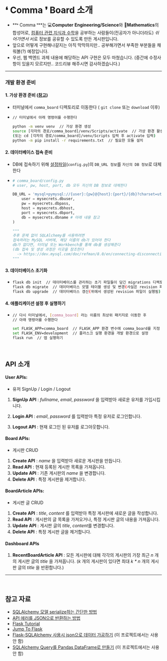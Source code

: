 # ❛ Comma ❜ Board 소개

- **❛ Comma ❜**는 💻**Computer** **Engineering/Science**와 📐**Mathematics**의 합성어로, <u>컴퓨터 관련 지식과 수학</u>을 공부하는 사람들이(전공자가 아니더라도) *쉬어가면서* 서로 정보를 공유할 수 있도록 만든 게시판입니다.
- 앞으로 어떻게 구현해나갈지는 아직 막막하지만.. 공부해가면서 부족한 부분들을 채워볼(?) 예정입니다.
- 우선, 웹 백엔드 과제 내용에 해당하는 API 구현은 모두 마쳤습니다. (중간에 수정사항이 있을지 모르지만.. 코드리뷰 해주시면 감사하겠습니다.)

---

### 개발 환경 준비

#### 1. 가상 환경 준비 ([참고](https://docs.python.org/ko/3/tutorial/venv.html))

- 터미널에서 `comma_board` 디렉토리로 이동한다 ( `git clone` 또는 `download` 이후)

- ```bash
  // 터미널에서 아래 명령어를 수행한다
  
  python -m venv venv  // 가상 환경 생성
  source [각자의 경로/comma_board]/venv/Scripts/activate  // 가상 환경 활성화
  (또는 cd [각자의 경로/comma_board]/venv/Scripts 입력 후 activate 입력)
  python -m pip install -r requirements.txt  // 필요한 모듈 설치
  ```

#### 2. 데이터베이스 접속 준비

- DB에 접속하기 위해 <u>설정파일</u>(`config.py`)의 `DB_URL 정보`를 `자신의 DB 정보`로 대체한다

- ```python
  # comma_board/config.py
  # user, pw, host, port, db 모두 자신의 DB 정보로 대체한다 
  
  DB_URL = 'mysql+pymysql://{user}:{pw}@{host}:{port}/{db}?charset=utf8'.format(
      user = mysecrets.dbuser,
      pw = mysecrets.dbpass,
      host = mysecrets.dbhost,
      port = mysecrets.dbport,
      db = mysecrets.dbname # 아래 내용 참고 
  )
  
  """
  추후 문제 없이 SQLAlchemy를 사용하려면 
  접속하려는 MySQL 서버에, 해당 이름의 db가 있어야 한다
  db가 없다면, 터미널 또는 Workbench를 통해 db를 생성해준다
  (db 접속 및 생성 과정은 이곳을 참조한다
  	-> https://dev.mysql.com/doc/refman/8.0/en/connecting-disconnecting.html)
  """
  ```

#### 3. 데이터베이스 초기화

- ```bash
  flask db init  // 데이터베이스를 관리하는 초기 파일들이 담긴 migrations 디렉토리 생성
  flask db migrate  // 데이터베이스 모델 테이블 생성 및 변경(사실은 revision 파일이 생성됨)
  flask db upgrade  // 데이터베이스 갱신(위에서 생성된 revision 파일이 실행됨)
  ```

#### 4. 애플리케이션 설정 후 실행하기

- ```bash
  // 다시 터미널에서, [comma_board] 라는 이름의 최상위 패키지로 이동한 후
  // 아래 명령어를 수행한다
  
  set FLASK_APP=comma_board  // FLASK_APP 환경 변수에 comma_board를 지정
  set FLASK_ENV=development  // 플라스크 실행 환경을 개발 환경으로 설정
  flask run  // 앱 실행하기
  ```

<br>

## API 소개

#### User APIs: 

- 유저 SignUp / Login / Logout

1. **SignUp API** : *fullname*, *email*, *password* 을 입력받아 새로운 유저를 가입시킵니다.

2. **Login API** : *email*, *password* 를 입력받아 특정 유저로 로그인합니다.

3. **Logout API** : 현재 로그인 된 유저를 로그아웃합니다.

#### Board APIs:  

- 게시판 CRUD

1. **Create API** : *name* 을 입력받아 새로운 게시판을 만듭니다.
2. **Read API** : 현재 등록된 게시판 목록을 가져옵니다.
3. **Update API** : 기존 게시판의 *name* 을 변경합니다.
4. **Delete API** : 특정 게시판을 제거합니다.

#### BoardArticle APIs:  

- 게시판 글 CRUD

1. **Create API** : *title*, *content* 를 입력받아 특정 게시판에 새로운 글을 작성합니다.
2. **Read API** : 게시판의 글 목록을 가져오거나, 특정 게시판 글의 내용을 가져옵니다.
3. **Update API** : 게시판 글의 *title*, *content*를 변경합니다.
4. **Delete API** : 특정 게시판 글을 제거합니다.

#### Dashboard APIs

1. **RecentBoardArticle API** : 모든 게시판에 대해 각각의 게시판의 가장 최근 *n* 개의 게시판 글의 *title* 을 가져옵니다. (*k* 개의 게시판이 있다면 최대 *k \* n* 개의 게시판 글의 *title* 을 반환합니다.)

---

<br>

## 참고 자료

- [SQLAlchemy 모델 serialize하는 간단한 방법](https://www.kite.com/blog/python/flask-restful-api-tutorial/) 
- [API 에러를 JSON으로 반환하는 방법](https://flask.palletsprojects.com/en/1.1.x/patterns/errorpages/#returning-api-errors-as-json)
- [Flask Tutorial](https://flask.palletsprojects.com/en/1.1.x/tutorial/)
- [Jump To Flask](https://wikidocs.net/book/4542)
- [Flask-SQLAlchemy 사용시 json으로 데이터 가공하기](https://blog.naver.com/PostView.nhn?blogId=varkiry05&logNo=221485216965&categoryNo=107&parentCategoryNo=0&viewDate=&currentPage=1&postListTopCurrentPage=1&from=search) (이 프로젝트에서는 사용 안 함)
- [SQLAlchemy Query를 Pandas DataFrame로 만들기](https://beomi.github.io/2017/10/21/SQLAlchemy-Query-to-Pandas-DataFrame/) (이 프로젝트에서는 사용 안 함)
